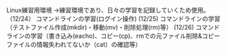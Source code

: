 Linux練習用環境
→練習環境であり、日々の学習を記録していくため使用。
（12/24）
コマンドラインの学習(ログイン操作)
 (12/25)
コマンドラインの学習（テストファイル作成(mkdir)・移動(mv)・削除処理(rm)等）
 (12/26)
コマンドラインの学習（書き込み(eacho)、コピー(cp)、rmでの元ファイル削除&コピーファイルの情報失われてないか（cat）の確認等）
